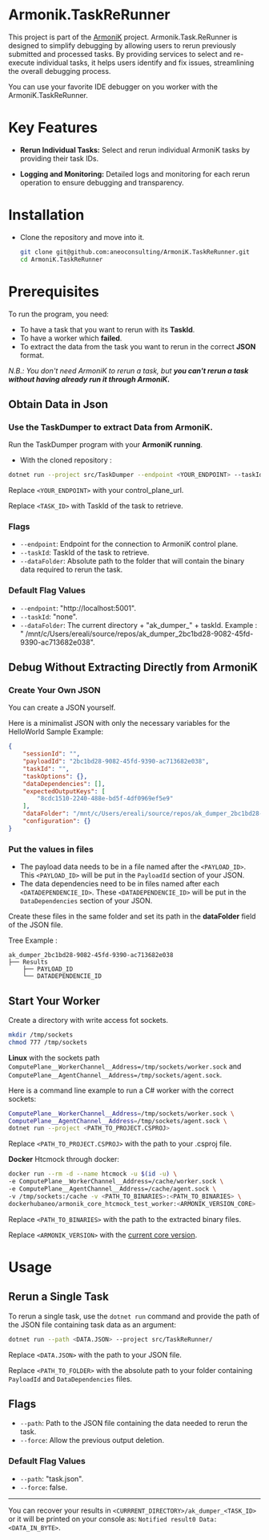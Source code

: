 # Armonik.TaskReRunner

This project is part of the [ArmoniK](https://github.com/aneoconsulting/ArmoniK) project.
Armonik.Task.ReRunner is designed to simplify debugging by allowing users to rerun previously submitted and processed tasks. By providing services to select and re-execute individual tasks, it helps users identify and fix issues, streamlining the overall debugging process.

You can use your favorite IDE debugger on you worker with the ArmoniK.TaskReRunner.

# Key Features

- **Rerun Individual Tasks:** Select and rerun individual ArmoniK tasks by providing their task IDs.

- **Logging and Monitoring:** Detailed logs and monitoring for each rerun operation to ensure debugging and transparency.

# Installation

- Clone the repository and move into it.

    ```sh
    git clone git@github.com:aneoconsulting/ArmoniK.TaskReRunner.git
    cd ArmoniK.TaskReRunner
    ```

# Prerequisites

To run the program, you need:
- To have a task that you want to rerun with its **TaskId**.
- To have a worker which **failed**.
- To extract the data from the task you want to rerun in the correct **JSON** format.

*N.B.: You don't need ArmoniK to rerun a task, but **you can't rerun a task without having already run it through ArmoniK.***

## Obtain Data in Json

### Use the TaskDumper to extract Data from ArmoniK.

Run the TaskDumper program with your **ArmoniK running**.

- With the cloned repository :

```sh
dotnet run --project src/TaskDumper --endpoint <YOUR_ENDPOINT> --taskId <TASK_ID>
```

Replace `<YOUR_ENDPOINT>` with your control_plane_url.

Replace `<TASK_ID>` with TaskId of the task to retrieve.

### Flags

- `--endpoint`: Endpoint for the connection to ArmoniK control plane.
- `--taskId`: TaskId of the task to retrieve.
- `--dataFolder`: Absolute path to the folder that will contain the binary data required to rerun the task.

### Default Flag Values

- `--endpoint`: "http://localhost:5001".
- `--taskId`: "none".
- `--dataFolder`: The current directory + "ak_dumper_" + taskId. Example : " /mnt/c/Users/ereali/source/repos/ak_dumper_2bc1bd28-9082-45fd-9390-ac713682e038".

## Debug Without Extracting Directly from ArmoniK

### **Create Your Own JSON**

You can create a JSON yourself.

Here is a minimalist JSON with only the necessary variables for the HelloWorld Sample Example:

```json
{
    "sessionId": "",
    "payloadId": "2bc1bd28-9082-45fd-9390-ac713682e038",
    "taskId": "",
    "taskOptions": {},
    "dataDependencies": [],
    "expectedOutputKeys": [
        "8cdc1510-2240-488e-bd5f-4df0969ef5e9"
    ],
    "dataFolder": "/mnt/c/Users/ereali/source/repos/ak_dumper_2bc1bd28-9082-45fd-9390-ac713682e038/Results",
    "configuration": {}
}
```

### **Put the values in files**

- The payload data needs to be in a file named after the `<PAYLOAD_ID>`. This `<PAYLOAD_ID>` will be put in the `PayloadId` section of your JSON.
- The data dependencies need to be in files named after each `<DATADEPENDENCIE_ID>`. These `<DATADEPENDENCIE_ID>` will be put in the `DataDependencies` section of your JSON.

Create these files in the same folder and set its path in the **dataFolder** field of the JSON file.

Tree Example :

```
ak_dumper_2bc1bd28-9082-45fd-9390-ac713682e038
├── Results
    ├── PAYLOAD_ID
    └── DATADEPENDENCIE_ID
```


## **Start Your Worker**

Create a directory with write access fot sockets.

```bash
mkdir /tmp/sockets
chmod 777 /tmp/sockets
```

**Linux** with the sockets path `ComputePlane__WorkerChannel__Address=/tmp/sockets/worker.sock` and `ComputePlane__AgentChannel__Address=/tmp/sockets/agent.sock`.

  Here is a command line example to run a C# worker with the correct sockets:

```sh
ComputePlane__WorkerChannel__Address=/tmp/sockets/worker.sock \
ComputePlane__AgentChannel__Address=/tmp/sockets/agent.sock \
dotnet run --project <PATH_TO_PROJECT.CSPROJ>
```

Replace `<PATH_TO_PROJECT.CSPROJ>` with the path to your .csproj file.

**Docker** 
  Htcmock through docker:

```sh
docker run --rm -d --name htcmock -u $(id -u) \
-e ComputePlane__WorkerChannel__Address=/cache/worker.sock \
-e ComputePlane__AgentChannel__Address=/cache/agent.sock \
-v /tmp/sockets:/cache -v <PATH_TO_BINARIES>:<PATH_TO_BINARIES> \
dockerhubaneo/armonik_core_htcmock_test_worker:<ARMONIK_VERSION_CORE>
```

Replace `<PATH_TO_BINARIES>` with the path to the extracted binary files.

Replace `<ARMONIK_VERSION>` with the [current core version](https://github.com/aneoconsulting/ArmoniK/blob/main/versions.tfvars.json).

# Usage

## Rerun a Single Task

To rerun a single task, use the `dotnet run` command and provide the path of the JSON file containing task data as an argument:

```sh
dotnet run --path <DATA.JSON> --project src/TaskReRunner/
```

Replace `<DATA.JSON>` with the path to your JSON file.

Replace `<PATH_TO_FOLDER>` with the absolute path to your folder containing `PayloadId` and `DataDependencies` files.

## Flags

- `--path`: Path to the JSON file containing the data needed to rerun the task.
- `--force`: Allow the previous output deletion.

### Default Flag Values

- `--path`: "task.json".
- `--force`: false.

----

You can recover your results in `<CURRRENT_DIRECTORY>/ak_dumper_<TASK_ID>` or it will be printed on your console as:
`Notified result0 Data: <DATA_IN_BYTE>`. 

